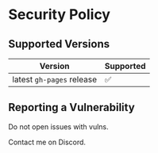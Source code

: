 # Security Policy

## Supported Versions

| Version | Supported          |
| ------- | ------------------ |
| latest `gh-pages` release | :white_check_mark: |

## Reporting a Vulnerability

Do not open issues with vulns.

Contact me on Discord.
